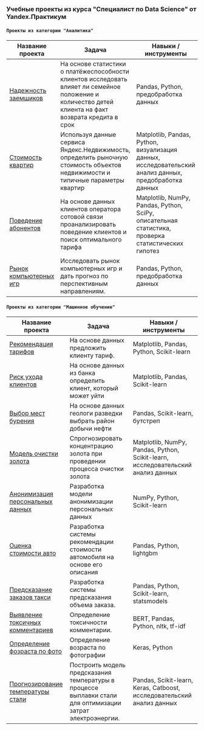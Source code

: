 ### Учебные проекты из курса "Специалист по Data Science" от Yandex.Практикум

 
####  `Проекты из категории "Аналитика"`
| Название проекта | Задача |  Навыки / инструменты |
|---------------------------------| -- |   ------ |
| [Надежность заемщиков](ds_04_reliability_of_borrowers/ds_04_reliability_of_borrowers.ipynb) | На основе статистики о платёжеспособности клиентов исследовать влияет ли семейное положение и количество детей клиента на факт возврата кредита в срок |  Pandas, Python, предобработка данных |
| [Стоимость квартир](ds_05_flat_prices/ds_05_flat_prices.ipynb) | Используя данные сервиса Яндекс.Недвижимость, определить рыночную стоимость объектов недвижимости и типичные параметры квартир | Matplotlib, Pandas, Python, визуализация данных, исследовательский анализ данных, предобработка данных|
| [Поведение абонентов](ds_06_statistical_data_analysis/ds_06_statistical_data_analysis.ipynb) | На основе данных клиентов оператора сотовой связи проанализировать поведение клиентов и поиск оптимального тарифа |  Matplotlib, NumPy, Pandas, Python, SciPy, описательная статистика, проверка статистических гипотез |
| [Рынок компьютерных игр](ds_08_games_market_analysis/ds_08_games_market_analysis.ipynb) | Исследовать рынок компьютерных игр и дать прогноз по перспективным направлениям. | Pandas, Python, предобработка данных |


####  `Проекты из категории "Машинное обучение"`
| Название проекта | Задача |  Навыки / инструменты |
|---------------------------------| -- |   ------ |
| [Рекомендация тарифов](ds_09_ML_introduction/ds_09_ML_introduction.ipynb) | На основе данных предложить клиенту тариф. | Matplotlib, Pandas, Python, Scikit-learn |
| [Риск ухода клиентов](ds_10_supervised_learning/ds_10_supervised_learning.ipynb) | На основе данных из банка определить клиент, который может уйти | Matplotlib, Pandas, Scikit-learn |
| [Выбор мест бурения](ds_11_oil_drill_locations/ds_11_oil_drill_locations.ipynb) | На основе данных геологи разведки выбрать район добычи нефти | Pandas, Scikit-learn, бутстреп |
| [Модель очистки золота](ds_12_gold_recovery/ds_12_gold_recovery.ipynb) | Спрогнозировать концентрацию золота при проведении процесса очистки золота | Matplotlib, NumPy, Pandas, Python, Scikit-learn, исследовательский анализ данных   |
| [Анонимизация персональных данных](ds_13_linear_algebra/ds_13_linear_algebra.ipynb) | Разработка модели анонимизации персональных данных| NumPy, Python, Scikit-learn |
| [Оценка стоимости авто](ds_14_car_price_forecast/ds_14_car_price_forecast.ipynb) | Разработка системы рекомендации стоимости автомобиля на основе его описания | Pandas, Python, lightgbm | 
| [Предсказание заказов такси](ds_15_time_series/ds_15_time_series.ipynb) | Разработка системы предсказания объема заказа. | Pandas, Python, Scikit-learn, statsmodels |
| [Выявление токсичных комментариев](ds_17_NLP_with_BERT/ds_17_NLP_with_BERT.ipynb) | Определение токсичности комментарии. | BERT, Pandas, Python, nltk, tf-idf |
| [Определение фозраста по фото](ds_19_image_recognition/ds_19_image_recognition.ipynb) | Определение возраста по фотографии | Keras, Python |
| [Прогнозирование температуры стали](ds_20_graduate_project/ds_20_graduate_project.ipynb) | Построить модель предсказания температуры в процессе выплавки стали для оптимизации затрат электроэнергии.  |  Pandas, Scikit-learn, Keras, Catboost, исследовательский анализ данных |
